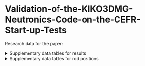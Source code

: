 # Validation-of-the-KIKO3DMG-Neutronics-Code-on-the-CEFR-Start-up-Tests
Research data for the paper:

<details><summary>Supplementary data tables for results</summary><blockquote>

### Fuel assembly loading
| FA number | Measurement      |           |        | Serpent  |         |             | KIKO3DMG diffusion |             | KIKO3DMG SP3 |             |
|-----------|------------------|-----------|--------|----------|---------|-------------|--------------------|-------------|--------------|-------------|
| [-]       | count rate [1/s] | keff* [-] | 2σ [-] | keff [-] | 2σ [-]  | diff. [pcm] | keff [-]           | diff. [pcm] | keff [-]     | diff. [pcm] |
| 0         | 154.8            | 0.000     |        |          |         |             |                    |             |              |             |
| 24        | 410.3            | 0.623     | 0.0712 | 0.68939  | 0.00010 | 15531       | 0.66974            | 11274       | 0.70054      | 17841       |
| 40        | 784.6            | 0.803     | 0.0347 | 0.84079  | 0.00013 | 5643        | 0.82898            | 3949        | 0.85574      | 7721        |
| 46        | 1007.1           | 0.846     | 0.0265 | 0.88018  | 0.00013 | 4549        | 0.87014            | 3239        | 0.89517      | 6452        |
| 55        | 1748.8           | 0.911     | 0.0148 | 0.93223  | 0.00014 | 2442        | 0.92442            | 1535        | 0.94789      | 4214        |
| 61        | 2794.4           | 0.945     | 0.0091 | 0.95705  | 0.00015 | 1377        | 0.95023            | 627         | 0.97243      | 3029        |
| 65        | 4091.8           | 0.962     | 0.0062 | 0.97152  | 0.00015 | 1000        | 0.96579            | 389         | 0.98732      | 2648        |
| 68        | 7673.5           | 0.980     | 0.0033 | 0.98541  | 0.00015 | 578         | 0.98035            | 55          | 1.00145      | 2204        |
| 69        | 10500.0          | 0.9853    | 0.0024 | 0.98975  | 0.00015 | 461         | 0.98482            | -45         | 1.00578      | 2071        |
| 70        | 16589.7          | 0.9907    | 0.0015 | 0.99411  | 0.00015 | 349         | 0.98942            | -128        | 1.01023      | 1954        |
| 71        | 38103.2          | 0.9959    | 0.0007 | 0.99824  | 0.00015 | 232         | 0.99388            | -208        | 1.01453      | 1840        |

### First criticallity
| RE2 rod position | Measurement       |           |         | Serpent  |         |             | KIKO3DMG diffusion |             | KIKO3DMG SP3 |             |
|------------------|-------------------|-----------|---------|----------|---------|-------------|--------------------|-------------|--------------|-------------|
| [cm]             | doubling time [s] | keff* [-] | 2σ [-]  | keff [-] | 2σ [-]  | diff. [pcm] | keff [-]           | diff. [pcm] | keff [-]     | diff. [pcm] |
| 190              | 134               | 1.00040   | 0.00010 | 1.00193  | 0.00009 | 153         | 0.99759            | -281        | 1.01813      | 1741        |
| 170              | 162               | 1.00034   | 0.00010 | 1.00171  | 0.00009 | 137         | 0.99752            | -282        | 1.01806      | 1741        |
| 151              | 232               | 1.00024   | 0.00010 | 1.00161  | 0.00009 | 136         | 0.99746            | -279        | 1.01800      | 1744        |
| 70               | -                 | 1.00000   | 0.00010 | 1.00148  | 0.00009 | 148         | 0.99725            | -275        | 1.01780      | 1749        |

### Rod worth of individual rods
| Rod(s) id. | Measurement |          | Serpent    |               |          |          |            | KIKO3DMG diffusion |               |          |            | KIKO3DMG SP3 |               |          |            |
|------------|-------------|----------|------------|---------------|----------|----------|------------|--------------------|---------------|----------|------------|--------------|---------------|----------|------------|
| [-]        | Δρ [pcm]    | 2σ [pcm] | keff,0 [-] | keff,drop [-] | Δρ [pcm] | 2σ [pcm] | diff.[pcm] | keff,0 [-]         | keff,drop [-] | Δρ [pcm] | diff.[pcm] | keff,0 [-]   | keff,drop [-] | Δρ [pcm] | diff.[pcm] |
| RE1        | 150         | 18       | 0.99948    | 0.99816       | 132.0    | 10.5     | -18        | 1.0009             | 0.9996        | 127.5    | -22        | 1.02081      | 1.01956       | 120.4    | -30        |
| RE2        | 149         | 18       | 0.99938    | 0.99814       | 124.2    | 10.5     | -25        | 1.0009             | 0.9996        | 127.4    | -22        | 1.02081      | 1.01956       | 120.3    | -29        |
| SH1        | 2019        | 500      | 0.99821    | 0.97987       | 1868.3   | 34.3     | -151       | 0.9993             | 0.9803        | 1934.9   | -84        | 1.01926      | 1.00047       | 1842.5   | -176       |
| SH2        | 1839        | 450      | 0.99872    | 0.98047       | 1859.0   | 34.3     | +20        | 0.9999             | 0.9813        | 1889.5   | +50        | 1.01983      | 1.00150       | 1794.8   | -44        |
| SH3        | 1839        | 452      | 0.99861    | 0.98072       | 1821.6   | 34.3     | -17        | 0.9997             | 0.9812        | 1879.7   | +41        | 1.01963      | 1.00139       | 1786.3   | -53        |
| SA1        | 945         | 200      | 0.99923    | 0.99084       | 846.1    | 34.1     | -99        | 1.0008             | 0.9913        | 957.8    | +13        | 1.02073      | 1.01143       | 900.9    | -44        |
| SA2        | 911         | 200      | 0.99934    | 0.99072       | 869.5    | 34.1     | -41        | 1.0007             | 0.9913        | 944.8    | +34        | 1.02068      | 1.01150       | 889.2    | -22        |
| SA3        | 946         | 196      | 0.99922    | 0.99012       | 918.4    | 34.1     | -28        | 1.0007             | 0.9906        | 1016.7   | +71        | 1.02068      | 1.01078       | 959.4    | +13        |

### Rod worth of rod groups
| Rod(s) id. | Measurement |      | Serpent |         |        |      |      | KIKO3DMG diffusion |        |        |      | KIKO3DMG SP3 |         |        |      |
|------------|-------------|------|---------|---------|--------|------|------|--------------------|--------|--------|------|--------------|---------|--------|------|
| 1st        | 2877        | 670  | 0.99932 | 0.96994 | 3026.8 | 10.6 | +150 | 1.0007             | 0.9706 | 3098.3 | +221 | 1.02063      | 0.99089 | 2940.2 | +63  |
| 1st-SH1    | 881         | 152  | 0.99830 | 0.98861 | 979.3  | 10.5 | +98  | 0.9993             | 0.9896 | 979.2  | +98  | 1.01932      | 1.00983 | 922.0  | +41  |
| 2nd        | 2981        | 790  | 0.99951 | 0.97224 | 2803.3 | 14.3 | -178 | 1.0008             | 0.9710 | 3063.5 | +82  | 1.02074      | 0.99150 | 2889.2 | -92  |
| 2nd-SA3    | 1950        | 452  | 0.99935 | 0.98177 | 1789.8 | 14.0 | -160 | 1.0008             | 0.9816 | 1948.8 | -1   | 1.02075      | 1.00198 | 1834.4 | -116 |
| ALL        | 6079        | 1978 | 0.99923 | 0.94316 | 5940.3 | 35.0 | -139 | 1.0008             | 0.9416 | 6284.2 | +205 | 1.02075      | 0.96226 | 5955.2 | -124 |
| ALL-SH1    | 3899        | 1102 | 0.99837 | 0.96150 | 3828.4 | 34.7 | -71  | 0.9993             | 0.9601 | 4089.0 | +190 | 1.01932      | 0.98076 | 3857.3 | -42  |

### Temperature reactivitiy coefficient - increasing process
|                  | Temperature | Measurement   |          |                                | Serpent      |               |          |                                | KIKO3DMG diffusion |              |        |                   |                                |               |                                | KIKO3DMG SP3 |              |                   |                                |               |                                |
|------------------|-------------|---------------|----------|--------------------------------|--------------|---------------|----------|--------------------------------|--------------------|--------------|--------|-------------------|--------------------------------|---------------|--------------------------------|--------------|--------------|-------------------|--------------------------------|---------------|--------------------------------|
|                  | [℃]         | Δρcorr. [pcm] | 2σ [pcm] | Reactivity coefficient [pcm/K] | keff,tmp [-] | Δρtemp. [pcm] | 2σ [pcm] | Reactivity coefficient [pcm/K] | keff,tmp [-]       | keff,rod [-] |        | Δρrod_worth [pcm] | Reactivity coefficient [pcm/K] | Δρtemp. [pcm] | Reactivity coefficient [pcm/K] | keff,tmp [-] | keff,rod [-] | Δρrod,exact [pcm] | Reactivity coefficient [pcm/K] | Δρtemp. [pcm] | Reactivity coefficient [pcm/K] |
| Increasing proc. | 250         | 0.0           |          | -3.77±0.18                     | 1.02960      | 0.0           | 11.7     | -3.84±0.20                     | 1.00157            | 1.00251      | 0.0    | -94.2             | -3.51±0.16                     | 0.0           | -4.11±0.003                    | 1.02150      | 1.02242      | -88.3             | -3.31±0.15                     | 0.0           | -3.76±0.002                    |
|                  | 275         | -90.6         | -25.4    |                                | 1.02854      | -100.1        | 11.7     |                                | 1.00148            | 1.00168      | -94.2  | -114.5            |                                | -102.6        |                                | 1.02144      | 1.02164      | -107.6            |                                | -93.9         |                                |
|                  | 283         | -116.3        | 32.4     |                                | 1.02840      | -113.3        | 11.7     |                                | 1.00135            | 1.00165      | -114.5 | -144.4            |                                | -135.5        |                                | 1.02132      | 1.02162      | -135.7            |                                | -123.9        |                                |
|                  | 293         | -152.4        | 40.8     |                                | 1.02783      | -167.3        | 11.7     |                                | 1.00124            | 1.00168      | -144.4 | -188.3            |                                | -176.7        |                                | 1.02123      | 1.02166      | -177.2            |                                | -161.6        |                                |
|                  | 302         | -201.9        | 54.0     |                                | 1.02747      | -201.3        | 11.7     |                                | 1.00131            |              | -188.3 |                   |                                | -213.9        |                                | 1.02130      |              |                   |                                | -195.5        |                                |

### Temperature reactivitiy coefficient - decreasing process
| Temperature | Measurement   |          |                                | KIKO3DMG diffusion |              |       |                   |                                |               |                                | KIKO3DMG SP3 |              |                   |                                |               |                                |
|-------------|---------------|----------|--------------------------------|--------------------|--------------|-------|-------------------|--------------------------------|---------------|--------------------------------|--------------|--------------|-------------------|--------------------------------|---------------|--------------------------------|
| [℃]         | Δρcorr. [pcm] | 2σ [pcm] | Reactivity coefficient [pcm/K] | keff,tmp [-]       | keff,rod [-] |       | Δρrod_worth [pcm] | Reactivity coefficient [pcm/K] | Δρtemp. [pcm] | Reactivity coefficient [pcm/K] | keff,tmp [-] | keff,rod [-] | Δρrod,exact [pcm] | Reactivity coefficient [pcm/K] | Δρtemp. [pcm] | Reactivity coefficient [pcm/K] |
| 300         | 0.0           |          | -4.38±0.04                     | 1.00013            | 1.00106      | 0.0   | -92.8             | -3.61±0.02                     | 0             | -4.10±0.005                    | 1.02021      | 1.02106      | -81.4             | -3.41±0.03                     | 0.0           | -3.75±0.004                    |
| 290         | 44.6          | 14.6     |                                | 1.00148            | 0.99985      | -92.8 | 69.9              |                                | 41.2          |                                | 1.02145      | 1.01991      | 66.2              |                                | 37.7          |                                |
| 281         | 81.0          | 23.0     |                                | 1.00022            | 0.99983      | 69.9  | 108.0             |                                | 78.2          |                                | 1.02027      | 1.01989      | 102.0             |                                | 71.5          |                                |
| 270         | 129.3         | 34.8     |                                | 1.00029            | 0.99956      | 108.0 | 181.1             |                                | 123.3         |                                | 1.02032      | 1.01960      | 171.1             |                                | 112.8         |                                |
| 250         | 219.7         | 58.0     |                                | 1.00037            |              | 181.1 |                   |                                | 204.9         |                                | 1.02038      |              |                   |                                | 187.5         |                                |

### Void reactivity coefficient
| Position id. | Measurement  |          | Serpent    |               |              |          |            | KIKO3DMG diffusion |              |               |                   |             |                    |              |             | KIKO3DMG SP3 |              |               |                   |            |              |            |
|--------------|--------------|----------|------------|---------------|--------------|----------|------------|--------------------|--------------|---------------|-------------------|-------------|--------------------|--------------|-------------|--------------|--------------|---------------|-------------------|------------|--------------|------------|
| [-]          | Δρvoid [pcm] | 2σ [pcm] | keff,0 [-] | keff,void [-] | Δρvoid [pcm] | 2σ [pcm] | diff.[pcm] | keff,0 [-]         | keff,rod [-] | keff,void [-] | Δρrod_worth [pcm] | diff. [pcm] | Δρrod,fitted [pcm] | Δρvoid [pcm] | diff. [pcm] | keff,0 [-]   | keff,rod [-] | keff,void [-] | Δρrod_worth [pcm] | diff.[pcm] | Δρvoid [pcm] | diff.[pcm] |
| (2-4)        | -39.2        | 11.6     | 1.00406    | 1.00369       | -36.7        | 11.2     | +2.5       | 1.00092            | 1.00132      | 1.00086       | -39.9             | -0.7        | -40.2              | -45.9        | -6.7        | 1.02087      | 1.02126      | 1.02086       | -38.0             | +1.2       | -38.7        | +0.5       |
| (3-7)        | -43.4        | 11.8     |            | 1.00374       | -31.8        | 11.2     | +11.6      | 1.00092            | 1.00132      | 1.00086       | -40.4             | +3.0        | -40.6              | -46.2        | -2.8        | 1.02087      | 1.02127      | 1.02087       | -38.5             | +4.9       | -38.0        | +5.4       |
| (4-9)        | -40.5        | 11.4     |            | 1.00377       | -28.8        | 11.2     | +11.7      | 1.00092            | 1.00132      | 1.00087       | -40.4             | +0.1        | -40.6              | -44.7        | -4.2        | 1.02087      | 1.02127      | 1.02088       | -38.5             | +2.0       | -37.0        | +3.5       |
| (5-11)       | -40.1        | 11.0     |            | 1.00378       | -27.8        | 11.2     | +12.3      | 1.00091            | 1.00132      | 1.00090       | -40.6             | -0.5        | -40.8              | -41.9        | -1.8        | 1.02087      | 1.02127      | 1.02090       | -38.7             | +1.4       | -35.3        | +4.8       |
| (6-13)       | -32.9        | 11.0     |            | 1.00379       | -26.8        | 11.2     | +6.1       | 1.00110            | 1.00132      | 1.00092       | -22.4             | +10.5       | -22.7              | -40.0        | -7.1        | 1.02105      | 1.02127      | 1.02090       | -21.3             | +11.6      | -35.6        | -2.7       |

### Swap reactivity
| Position id. | Measurement  |          | Serpent    |               |              |          |            | KIKO3DMG diffusion |              |               |                   |             |              |             | KIKO3DMG SP3 |              |               |                   |            |              |            |
|--------------|--------------|----------|------------|---------------|--------------|----------|------------|--------------------|--------------|---------------|-------------------|-------------|--------------|-------------|--------------|--------------|---------------|-------------------|------------|--------------|------------|
| [-]          | Δρswap [pcm] | 2σ [pcm] | keff,0 [-] | keff,swap [-] | Δρvoid [pcm] | 2σ [pcm] | diff.[pcm] | keff,0 [-]         | keff,rod [-] | keff,swap [-] | Δρrod_worth [pcm] | diff. [pcm] | Δρswap [pcm] | diff. [pcm] | keff,0 [-]   | keff,rod [-] | keff,swap [-] | Δρrod_worth [pcm] | diff.[pcm] | Δρswap [pcm] | diff.[pcm] |
| (2-6)        | -986         | -256.4   | 0.99978    | 0.99092       | -894         | 21.3     | +92        | 1.00120            | 1.01047      | 1.00183       | -917              | +69         | -853         | +133        | 1.02114      | 1.03031      | 1.02179       | -872              | +114       | -810         | +176       |
| (3-11)       | -880         | -228.7   |            | 0.99192       | -792         | 21.3     | +87        | 1.00116            | 1.00937      | 1.00167       | -813              | +67         | -761         | +118        | 1.02110      | 1.02921      | 1.02149       | -772              | +108       | -734         | +145       |
| (4-17)       | -777         | -202.1   |            | 0.99278       | -705         | 21.3     | +72        | 1.00112            | 1.00858      | 1.00173       | -739              | +39         | -677         | +100        | 1.02106      | 1.02841      | 1.02153       | -700              | +78        | -655         | +122       |
| (5-22)       | -590         | -153.5   |            | 0.99476       | -504         | 21.3     | +86        | 1.001065025        | 1.006772653  | 1.00171       | -566              | +24         | -502         | +88         | 1.02101      | 1.02660      | 1.02153       | -534              | +57        | -484         | +107       |
| (5-23)       | -634         | -164.9   |            | 0.99432       | -550         | 21.3     | +85        | 1.001155734        | 1.007341546  | 1.00180       | -613              | +21         | -549         | +85         | 1.02110      | 1.02717      | 1.02160       | -579              | +55        | -532         | +103       |
| (5-19)       | 582          | 151.4    |            | 0.99972       | 543          | 33.6     | -39        | 1.001811284        | 0.996215314  | 1.00167       | 561               | -21         | 546          | -36         | 1.02160      | 1.01610      | 1.02159       | 530               | -52        | 529          | -53        |
| (6-29)       | -474         | -123.3   |            | 0.99597       | -382         | 21.3     | +92        | 1.001135276        | 1.005629661  | 1.00167       | -446              | +28         | -393         | +81         | 1.02108      | 1.02547      | 1.02157       | -420              | +55        | -373         | +101       |
| (7-31)       | 210          | 54.5     |            | 0.99761       | 164          | 39.7     | -45        | 1.001669292        | 0.999673696  | 1.00145       | 199               | -10         | 177          | -32         | 1.02157      | 1.01960      | 1.02128       | 188               | -21        | 161          | -48        |

</blockquote></details>

<details><summary>Supplementary data tables for rod positions</summary><blockquote>

### Rod worth - individual rods
| Rod id. | Core state | Axial position of control rods |     |     |     |     |     |     |     | Drop speed | Drop duration |
|---------|------------|--------------------------------|-----|-----|-----|-----|-----|-----|-----|------------|---------------|
|         |            | mm                             |     |     |     |     |     |     |     | cm/sec     | sec           |
|         |            | RE1                            | RE2 | SH1 | SH2 | SH3 | SA1 | SA2 | SA3 |            |               |
| RE1     | Initial    | 501                            | 106 | 240 | 240 | 239 | 498 | 500 | 500 | 20.1       | 2.5           |
|         | Rodded     | -1                             | 106 | 240 | 240 | 239 | 498 | 500 | 500 |            |               |
| RE2     | Initial    | 106                            | 499 | 240 | 240 | 239 | 498 | 500 | 500 | 19.8       | 2.49          |
|         | Rodded     | 106                            | 5   | 240 | 240 | 239 | 498 | 500 | 500 |            |               |
| SH1     | Initial    | 240                            | 240 | 501 | 141 | 141 | 498 | 499 | 499 | 24.9       | 2             |
|         | Rodded     | 240                            | 240 | 4   | 141 | 141 | 498 | 499 | 499 |            |               |
| SH2     | Initial    | 239                            | 240 | 151 | 498 | 151 | 498 | 500 | 500 | 25         | 2             |
|         | Rodded     | 239                            | 240 | 151 | -1  | 151 | 498 | 500 | 500 |            |               |
| SH3     | Initial    | 240                            | 239 | 148 | 150 | 498 | 498 | 500 | 500 | 24.6       | 2             |
|         | Rodded     | 240                            | 239 | 148 | 150 | 7   | 498 | 500 | 500 |            |               |
| SA1     | Initial    | 240                            | 239 | 240 | 240 | 241 | 498 | 499 | 499 | 100.4      | 0.45          |
|         | Rodded     | 240                            | 239 | 240 | 240 | 241 | 46  | 499 | 499 |            |               |
| SA2     | Initial    | 240                            | 240 | 240 | 240 | 240 | 498 | 499 | 499 | 98.7       | 0.45          |
|         | Rodded     | 240                            | 239 | 240 | 240 | 240 | 498 | 55  | 499 |            |               |
| SA3     | Initial    | 240                            | 239 | 240 | 240 | 240 | 498 | 499 | 499 | 102        | 0.45          |
|         | Rodded     | 240                            | 239 | 240 | 240 | 240 | 498 | 499 | 40  |            |               |

### Rod worth - rod groups
| Rod group id. | Core state | Axial position of control rods |     |     |     |     |     |     |     |
|---------------|------------|--------------------------------|-----|-----|-----|-----|-----|-----|-----|
|               |            | mm                             |     |     |     |     |     |     |     |
|               |            | RE1                            | RE2 | SH1 | SH2 | SH3 | SA1 | SA2 | SA3 |
| 1st           | Initial    | 247                            | 247 | 239 | 240 | 239 | 498 | 500 | 499 |
|               | Rodded     | 0                              | 5   | 1   | -1  | 7   | 498 | 500 | 499 |
| 1st-SH1       | Initial    | 247                            | 248 | 501 | 141 | 141 | 498 | 500 | 499 |
|               | Rodded     | -2                             | 2   | 501 | -3  | 16  | 498 | 500 | 499 |
| 2nd           | Initial    | 247                            | 249 | 240 | 240 | 240 | 498 | 500 | 499 |
|               | Rodded     | 247                            | 249 | 240 | 240 | 240 | 46  | 56  | 40  |
| 2nd-SA3       | Initial    | 247                            | 248 | 240 | 240 | 240 | 498 | 500 | 500 |
|               | Rodded     | 247                            | 248 | 240 | 240 | 240 | 45  | 54  | 500 |
| ALL           | Initial    | 247                            | 248 | 240 | 240 | 240 | 499 | 500 | 500 |
|               | Rodded     | 0                              | 3   | 2   | -2  | 0   | 45  | 56  | 40  |
| ALL-SH1       | Initial    | 248                            | 248 | 500 | 141 | 141 | 498 | 500 | 499 |
|               | Rodded     | -2                             | 2   | 500 | -3  | 7   | 45  | 55  | 40  |

### Temperature reactivitiy coefficient
| Temperature [°C] |     | Axial position of control rods |     |     |     |     |     |     |     |
|------------------|-----|--------------------------------|-----|-----|-----|-----|-----|-----|-----|
|                  |     | mm                             |     |     |     |     |     |     |     |
|                  |     | RE1                            | RE2 | SH1 | SH2 | SH2 | SA1 | SA2 | SA3 |
| Increasing proc. | 250 | 207                            | 208 | 248 | 248 | 248 | 500 | 500 | 500 |
|                  | 275 | 212                            | 213 | 254 | 253 | 254 | 500 | 500 | 500 |
|                  | 283 | 240                            | 239 | 253 | 253 | 254 | 500 | 500 | 500 |
|                  | 293 | 283                            | 283 | 253 | 253 | 254 | 500 | 500 | 500 |
|                  | 302 | 308                            | 307 | 255 | 255 | 256 | 500 | 500 | 500 |
| Decreasing proc. | 300 | 408                            | 409 | 502 | 162 | 162 | 500 | 500 | 500 |
|                  | 290 | 283                            | 284 | 254 | 254 | 254 | 500 | 500 | 500 |
|                  | 281 | 285                            | 285 | 502 | 162 | 162 | 500 | 500 | 500 |
|                  | 270 | 232                            | 232 | 502 | 162 | 162 | 500 | 500 | 500 |
|                  | 250 | 119                            | 119 | 502 | 162 | 163 | 500 | 500 | 500 |

### Void reactivity coefficient
| Position id. / Core state |          | Axial position of control rods |     |     |     |     |     |     |     |
|---------------------------|----------|--------------------------------|-----|-----|-----|-----|-----|-----|-----|
|                           |          | mm                             |     |     |     |     |     |     |     |
|                           |          | RE1                            | RE2 | SH1 | SH2 | SH2 | SA1 | SA2 | SA3 |
| (2-4)                     | Original | 278                            | 277 | 239 | 239 | 240 | 498 | 500 | 499 |
|                           | Voided   | 337                            | 337 | 239 | 239 | 240 | 498 | 500 | 499 |
| (3-7)                     | Original | 278                            | 277 | 239 | 239 | 240 | 498 | 500 | 499 |
|                           | Voided   | 338                            | 338 | 239 | 239 | 240 | 498 | 500 | 499 |
| (4-9)                     | Original | 278                            | 278 | 239 | 239 | 240 | 498 | 500 | 499 |
|                           | Voided   | 338                            | 338 | 239 | 239 | 240 | 498 | 500 | 499 |
| (5-11)                    | Original | 278                            | 276 | 239 | 239 | 240 | 498 | 500 | 499 |
|                           | Voided   | 338                            | 338 | 239 | 239 | 240 | 498 | 500 | 499 |
| (6-13)                    | Original | 303                            | 303 | 239 | 239 | 240 | 498 | 500 | 499 |
|                           | Voided   | 338                            | 338 | 239 | 239 | 240 | 498 | 500 | 499 |

### Swap reactivity
| Position id. / Core state |          | Axial position of control rods |     |     |     |     |     |     |     |
|---------------------------|----------|--------------------------------|-----|-----|-----|-----|-----|-----|-----|
|                           |          | mm                             |     |     |     |     |     |     |     |
|                           |          | RE1                            | RE2 | SH1 | SH2 | SH2 | SA1 | SA2 | SA3 |
| (2-6)                     | Original | 268                            | 268 | 287 | 286 | 151 | 500 | 500 | 500 |
|                           | Swapped  | 239                            | 238 | 287 | 286 | 342 | 500 | 500 | 500 |
| (3-11)                    | Original | 258                            | 258 | 267 | 267 | 189 | 500 | 500 | 500 |
|                           | Swapped  | 259                            | 258 | 267 | 267 | 353 | 500 | 500 | 500 |
| (4-17)                    | Original | 258                            | 257 | 267 | 267 | 188 | 500 | 500 | 500 |
|                           | Swapped  | 258                            | 258 | 268 | 268 | 334 | 500 | 500 | 500 |
| (5-22)                    | Original | 258                            | 258 | 265 | 266 | 193 | 500 | 500 | 500 |
|                           | Swapped  | 258                            | 257 | 265 | 266 | 303 | 500 | 500 | 500 |
| (5-23)                    | Original | 257                            | 260 | 267 | 266 | 190 | 500 | 500 | 500 |
|                           | Swapped  | 299                            | 298 | 267 | 267 | 300 | 500 | 500 | 500 |
| (5-19)                    | Original | 298                            | 300 | 267 | 267 | 300 | 500 | 500 | 500 |
|                           | Swapped  | 230                            | 230 | 267 | 266 | 208 | 500 | 500 | 500 |
| (6-29)                    | Original | 258                            | 258 | 262 | 263 | 198 | 500 | 500 | 500 |
|                           | Swapped  | 257                            | 257 | 262 | 262 | 285 | 500 | 500 | 500 |
| (7-31)                    | Original | 257                            | 257 | 262 | 262 | 285 | 500 | 500 | 500 |
|                           | Swapped  | 258                            | 257 | 262 | 263 | 248 | 500 | 500 | 500 |

</blockquote></details>
